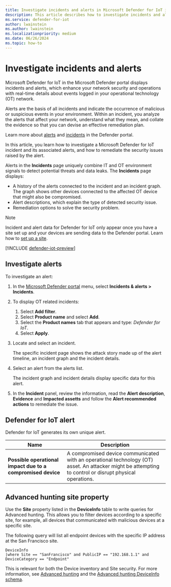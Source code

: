 ```yaml
---
title: Investigate incidents and alerts in Microsoft Defender for IoT in the Defender portal
description: This article describes how to investigate incidents and alerts in Microsoft Defender for IoT in the Defender portal.
ms.service: defender-for-iot
author: lwainstein
ms.author: lwainstein
ms.localizationpriority: medium
ms.date: 06/26/2024
ms.topic: how-to
---
```


# Investigate incidents and alerts

Microsoft Defender for IoT in the Microsoft Defender portal displays incidents and alerts, which enhance your network security and operations with real-time details about events logged in your operational technology (OT) network.

Alerts are the basis of all incidents and indicate the occurrence of malicious or suspicious events in your environment. Within an incident, you analyze the alerts that affect your network, understand what they mean, and collate the evidence so that you can devise an effective remediation plan.

Learn more about [alerts](/defender-xdr/investigate-alerts) and [incidents](/defender-xdr/investigate-incidents) in the Defender portal.

In this article, you learn how to investigate a Microsoft Defender for IoT incident and its associated alerts, and how to remediate the security issues raised by the alert.

Alerts in the **Incidents** page uniquely combine IT and OT environment signals to detect potential threats and data leaks. The **Incidents** page displays:

- A history of the alerts connected to the incident and an incident graph. The graph shows other devices connected to the affected OT device that might also be compromised.
- Alert descriptions, which explain the type of detected security issue.
- Remediation options to solve the security problem.

> [!NOTE]
> Incident and alert data for Defender for IoT only appear once you have a site set up and your devices are sending data to the Defender portal. Learn how to [set up a site](set-up-sites.md).

[!INCLUDE [defender-iot-preview](../includes//defender-for-iot-defender-public-preview.md)]

## Investigate alerts

To investigate an alert:

1. In the [Microsoft Defender portal](https://security.microsoft.com/machines) menu, select **Incidents & alerts > Incidents**.

1. To display OT related incidents:

    1. Select **Add filter**.
    1. Select **Product name** and select **Add**.
    1. Select the **Product names** tab that appears and type: *Defender for IoT*.
    1. Select **Apply**.

1. Locate and select an incident.

    The specific incident page shows the attack story made up of the alert timeline, an incident graph and the incident details.

1. Select an alert from the alerts list.

    The incident graph and incident details display specific data for this alert.

1. In the **Incident** panel, review the information, read the **Alert description**, **Evidence** and **Impacted assetts** and follow the **Alert recommended actions** to remediate the issue.

## Defender for IoT alert

Defender for IoT generates its own unique alert.

| Name | Description |
|----|----|
|**Possible operational impact due to a compromised device** |A compromised device communicated with an operational technology (OT) asset. An attacker might be attempting to control or disrupt physical operations. |

## Advanced hunting site property

Use the **Site** property listed in the **DeviceInfo** table to write queries for Advanced hunting. This allows you to filter devices according to a specific site, for example, all devices that communicated with malicious devices at a specific site.

The following query will list all endpoint devices with the specific IP address at the San Francisco site.

```kusto
DeviceInfo
|where Site == "SanFrancisco" and PublicIP == "192.168.1.1" and DeviceCategory == "Endpoint"
```

This is relevant for both the Device inventory and Site security. For more information, see [Advanced hunting](/../defender-xdr/advanced-hunting-overview) and the [Advanced hunting DeviceInfo schema](/../defender-xdr/advanced-hunting-deviceinfo-table).
